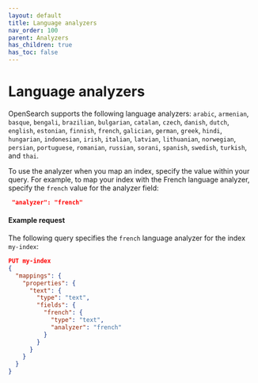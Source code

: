 ```yaml
---
layout: default
title: Language analyzers
nav_order: 100
parent: Analyzers
has_children: true
has_toc: false
---
```


# Language analyzers

OpenSearch supports the following language analyzers:
`arabic`, `armenian`, `basque`, `bengali`, `brazilian`, `bulgarian`, `catalan`, `czech`, `danish`, `dutch`, `english`, `estonian`, `finnish`, `french`, `galician`, `german`, `greek`, `hindi`, `hungarian`, `indonesian`, `irish`, `italian`, `latvian`, `lithuanian`, `norwegian`, `persian`, `portuguese`, `romanian`, `russian`, `sorani`, `spanish`, `swedish`, `turkish`, and `thai`.

To use the analyzer when you map an index, specify the value within your query. For example, to map your index with the French language analyzer, specify the `french` value for the analyzer field:

```json
 "analyzer": "french"
```

#### Example request

The following query specifies the `french` language analyzer for the index `my-index`:

```json
PUT my-index
{
  "mappings": {
    "properties": {
      "text": { 
        "type": "text",
        "fields": {
          "french": { 
            "type": "text",
            "analyzer": "french"
          }
        }
      }
    }
  }
}
```

<!-- TO do: each of the options needs its own section with an example. Convert table to individual sections, and then give a streamlined list with valid values. -->
